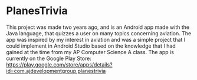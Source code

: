 # PlanesTrivia
This project was made two years ago, and is an Android app made with the Java language, that quizzes a user on many topics concerning aviation.
The app was inspired by my interest in aviation and was a simple project that I could implement in Android Studio based on the knowledge that I had
gained at the time from my AP Computer Science A class.
The app is currently on the Google Play Store: https://play.google.com/store/apps/details?id=com.ajdevelopmentgroup.planestrivia
